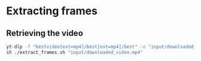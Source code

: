# Extracting frames

## Retrieving the video
 ```bash
 yt-dlp -f "bestvideo[ext=mp4]/best[ext=mp4]/best" -o "input/downloaded_video.mp4" "<URL>"
 sh ./extract_frames.sh "input/downloaded_video.mp4"
 ```